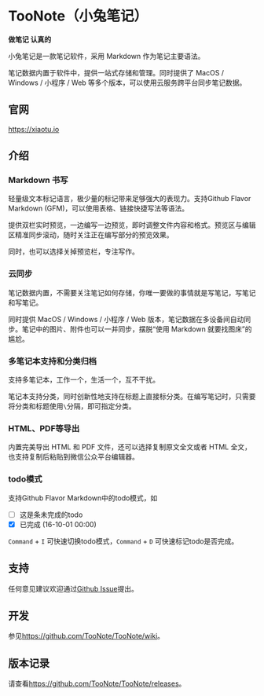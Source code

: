 # TooNote（小兔笔记）

**做笔记 认真的**

小兔笔记是一款笔记软件，采用 Markdown 作为笔记主要语法。

笔记数据内置于软件中，提供一站式存储和管理。同时提供了 MacOS / Windows / 小程序 / Web 等多个版本，可以使用云服务跨平台同步笔记数据。

## 官网

<https://xiaotu.io>

## 介绍

### Markdown 书写

轻量级文本标记语言，极少量的标记带来足够强大的表现力。支持Github Flavor Markdown (GFM)，可以使用表格、链接快捷写法等语法。

提供双栏实时预览，一边编写一边预览，即时调整文件内容和格式。预览区与编辑区精准同步滚动，随时关注正在编写部分的预览效果。

同时，也可以选择关掉预览栏，专注写作。

### 云同步

笔记数据内置，不需要关注笔记如何存储，你唯一要做的事情就是写笔记，写笔记和写笔记。

同时提供 MacOS / Windows / 小程序 / Web 版本，笔记数据在多设备间自动同步。笔记中的图片、附件也可以一并同步，摆脱“使用 Markdown 就要找图床”的尴尬。

### 多笔记本支持和分类归档

支持多笔记本，工作一个，生活一个，互不干扰。

笔记本支持分类，同时创新性地支持在标题上直接标分类。在编写笔记时，只需要将分类和标题使用`\`分隔，即可指定分类。

### HTML、PDF等导出

内置完美导出 HTML 和 PDF 文件，还可以选择复制原文全文或者 HTML 全文，也支持复制后粘贴到微信公众平台编辑器。

### todo模式

支持Github Flavor Markdown中的todo模式，如

- [ ] 这是条未完成的todo
- [x] 已完成 (16-10-01 00:00)

`Command` + `I` 可快速切换todo模式，`Command` + `D` 可快速标记todo是否完成。

## 支持

任何意见建议欢迎通过[Github Issue](https://github.com/TooNote/TooNote/issues)提出。

## 开发

参见<https://github.com/TooNote/TooNote/wiki>。

## 版本记录

请查看<https://github.com/TooNote/TooNote/releases>。
